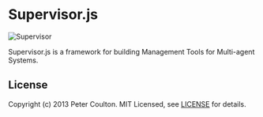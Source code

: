 # Supervisor.js

![Supervisor][Lumbergh]

Supervisor.js is a framework for building Management Tools for Multi-agent Systems.

## License

Copyright (c) 2013 Peter Coulton. MIT Licensed, see [LICENSE] for details.

[Lumbergh]: https://raw.github.com/petercoulton/supervisor.js/master/lumbergh.jpg
[LICENSE]: https://github.com/petercoulton/supervisor.js/blob/master/LICENSE
